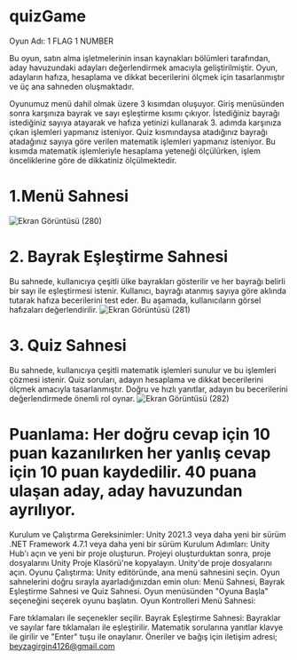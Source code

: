 # quizGame
 <p> Oyun Adı: 1 FLAG 1 NUMBER </p>
 
<p>Bu oyun, satın alma işletmelerinin insan kaynakları bölümleri tarafından, aday havuzundaki adayları değerlendirmek amacıyla geliştirilmiştir. Oyun, adayların hafıza, hesaplama ve dikkat becerilerini ölçmek için tasarlanmıştır ve üç ana sahneden oluşmaktadır.</p>
<p>Oyunumuz menü dahil olmak üzere 3 kısımdan oluşuyor. Giriş menüsünden sonra karşınıza bayrak ve sayı eşleştirme kısımı çıkıyor. İstediğiniz bayrağı istediğiniz sayıya atayarak ve hafıza yetinizi kullanarak 3. adımda karşınıza çıkan işlemleri yapmanız isteniyor. Quiz kısmındaysa atadığınız bayrağı atadağınız sayıya göre verilen matematik işlemleri yapmanız isteniyor. Bu kısımda matematik işlemleriyle hesaplama yeteneği ölçülürken, işlem önceliklerine göre de dikkatiniz ölçülmektedir. </p>

# 1.Menü Sahnesi
![Ekran Görüntüsü (280)](https://github.com/giirgiinbeyza/quizGame/assets/148092379/1fad4c81-4952-4c05-a65f-251ebd578788)



# 2. Bayrak Eşleştirme Sahnesi
Bu sahnede, kullanıcıya çeşitli ülke bayrakları gösterilir ve her bayrağı belirli bir sayı ile eşleştirmesi istenir. Kullanıcı, bayrağı atanmış sayıya göre aklında tutarak hafıza becerilerini test eder. Bu aşamada, kullanıcıların görsel hafızaları değerlendirilir.
![Ekran Görüntüsü (281)](https://github.com/giirgiinbeyza/quizGame/assets/148092379/ba00a79c-8759-4fdb-9ab3-7f5675909152)

# 3. Quiz Sahnesi
Bu sahnede, kullanıcıya çeşitli matematik işlemleri sunulur ve bu işlemleri çözmesi istenir. Quiz soruları, adayın hesaplama ve dikkat becerilerini ölçmek amacıyla tasarlanmıştır. Doğru ve hızlı yanıtlar, adayın bu becerilerini değerlendirmede önemli rol oynar.
![Ekran Görüntüsü (282)](https://github.com/giirgiinbeyza/quizGame/assets/148092379/1234a509-9ddb-4b21-8654-9f4b2af0213e)

# Puanlama: Her doğru cevap için 10 puan kazanılırken her yanlış cevap için 10 puan kaydedilir. 40 puana ulaşan aday, aday havuzundan ayrılıyor.

Kurulum ve Çalıştırma
Gereksinimler:
Unity 2021.3 veya daha yeni bir sürüm
.NET Framework 4.7.1 veya daha yeni bir sürüm
Kurulum Adımları:
Unity Hub'ı açın ve yeni bir proje oluşturun.
Projeyi oluşturduktan sonra, proje dosyalarını Unity Proje Klasörü'ne kopyalayın.
Unity'de proje dosyalarını açın.
Oyunu Çalıştırma:
Unity editöründe, ana menü sahnesini seçin.
Oyun sahnelerini doğru sırayla ayarladığınızdan emin olun: Menü Sahnesi, Bayrak Eşleştirme Sahnesi ve Quiz Sahnesi.
Oyun menüsünden "Oyuna Başla" seçeneğini seçerek oyunu başlatın.
Oyun Kontrolleri
Menü Sahnesi:

Fare tıklamaları ile seçenekler seçilir.
Bayrak Eşleştirme Sahnesi:
Bayraklar ve sayılar fare tıklamaları ile eşleştirilir.
Matematik sorularına yanıtlar klavye ile girilir ve "Enter" tuşu ile onaylanır.
Öneriler ve bağış için iletişim adresi;
beyzagirgin4126@gmail.com
